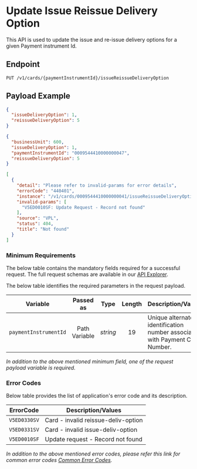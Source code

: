 # Update Issue Reissue Delivery Option

This API is used to update the issue and re-issue delivery options for a given Payment instrument Id.

## Endpoint

`PUT /v1/cards/{paymentInstrumentId}/issueReissueDeliveryOption`

## Payload Example

<!--
type: tab
titles: Request, Response, Error
-->

```json
{
  "issueDeliveryOption": 1,
  "reissueDeliveryOption": 5
}
```

<!--
type: tab
-->

```json
{
  "businessUnit": 600,
  "issueDeliveryOption": 1,
  "paymentInstrumentId": "0009544410000000047",
  "reissueDeliveryOption": 5
}
```

<!--
type: tab
-->

```json
[
  {
    "detail": "Please refer to invalid-params for error details",
    "errorCode": "440401",
    "instance": "/v1/cards/0009544410000000041/issueReissueDeliveryOption",
    "invalid-params": [
      "V5ED0010SF: Update Request - Record not found"
    ],
    "source": "VPL",
    "status": 404,
    "title": "Not found"
  }
]
```

<!-- type: tab-end -->

### Minimum Requirements

The below table contains the mandatory fields required for a successful request. The full request schemas are available in our [API Explorer](../api/?type=put&path=/v1/cards/{paymentInstrumentId}/issueReissueDeliveryOption).

The below table identifies the required parameters in the request payload.

| Variable | Passed as | Type | Length | Description/Values |
| -------- | :-------: | :--: | :------------: | ------------------ |
| `paymentInstrumentId` | Path Variable | *string* | 19 | Unique alternate identification number associated with Payment Card Number. |

*In addition to the above mentioned minimum field, one of the request payload variable is required.*

### Error Codes

Below table provides the list of application's error code and its description.

| ErrorCode |  Description/Values |
| --------  | ------------------ |
| `V5ED0330SV` | Card - invalid  reissue-deliv-option |
| `V5ED0331SV` | Card - invalid  issue-deliv-option |
| `V5ED0010SF` | Update request - Record not found |

*In addition to the above mentioned error codes, please refer this link for common error codes [Common Error Codes](?path=docs/Common_Error_Code.md).*
